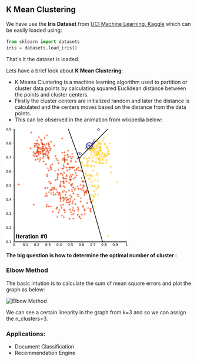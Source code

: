 ## K Mean Clustering
We have use the **Iris Dataset**  from [UCI Machine Learning, Kaggle](https://www.kaggle.com/uciml/iris) which can be easily loaded using:
```python
from sklearn import datasets
iris = datasets.load_iris()
```
That's it the dataset is loaded.

Lets have a brief look about **K Mean Clustering**:

- K Means Clustering is a machine learning algorithm used to partition or cluster data points by calculating squared Euclidean distance between the points and cluster centers.
- Firstly the cluster centers are initialized random and later the distance is calculated and the centers moves based on the distance from the data points.
- This can be observed in the animation from wikipedia below:

![Animation](K-means_convergence.gif)

**The big question is how to determine the optimal number of cluster :**
### Elbow Method
The basic intution is to calculate the sum of mean square errors and plot the graph as below:

![Elbow Method](https://github.com/aditya9110/Python3-by-practice/blob/master/Machine%20Learning/sklearn%20examples/K%20Mean%20Clustering/elbow%20method.png)

We can see a certain linearity in the graph from k=3 and so we can assign the n_clusters=3.

### Applications:
- Document Classification 
- Recommendation Engine
